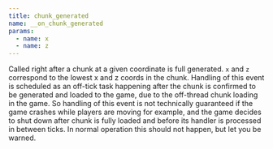 ```yaml
---
title: chunk_generated
name: __on_chunk_generated
params:
  - name: x
  - name: z
---
```


Called right after a chunk at a given coordinate is full generated. `x` and `z`
correspond to the lowest x and z coords in the chunk. Handling of this event is
scheduled as an off-tick task happening after the chunk is confirmed to be
generated and loaded to the game, due to the off-thread chunk loading in the
game. So handling of this event is not technically guaranteed if the game
crashes while players are moving for example, and the game decides to shut down
after chunk is fully loaded and before its handler is processed in between
ticks. In normal operation this should not happen, but let you be warned.
